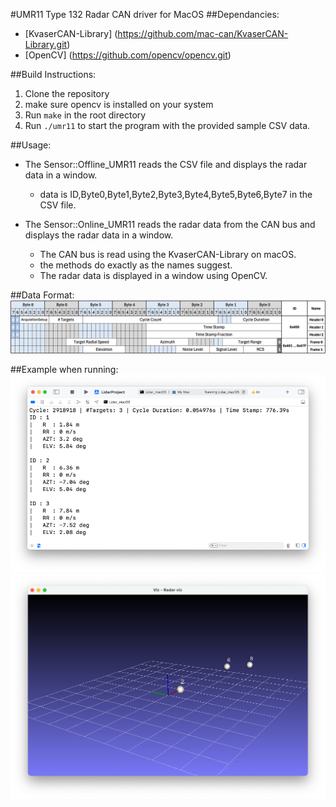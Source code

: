 #UMR11 Type 132 Radar CAN driver for MacOS 
##Dependancies:
- [KvaserCAN-Library] (https://github.com/mac-can/KvaserCAN-Library.git)
- [OpenCV] (https://github.com/opencv/opencv.git)

##Build Instructions:
1. Clone the repository
2. make sure opencv is installed on your system
3. Run `make` in the root directory
4. Run `./umr11` to start the program with the provided sample CSV data.

##Usage:
- The Sensor::Offline_UMR11 reads the CSV file and displays the radar data in a window.
  - data is ID,Byte0,Byte1,Byte2,Byte3,Byte4,Byte5,Byte6,Byte7 in the CSV file.
  
- The Sensor::Online_UMR11 reads the radar data from the CAN bus and displays the radar data in a window.
  - The CAN bus is read using the KvaserCAN-Library on macOS.
  - the methods do exactly as the names suggest.
  - The radar data is displayed in a window using OpenCV. 

##Data Format:
![alt text](<Data Packets.png>)

##Example when running:
![alt text](results/image-1.png)
![alt text](results/image.png)

